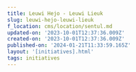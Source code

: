 ```yaml
---
title: Leuwi Hejo - Leuwi Lieuk
slug: leuwi-hejo-leuwi-lieuk
f_location: cms/location/sentul.md
updated-on: '2023-10-01T12:37:36.009Z'
created-on: '2023-10-01T12:37:36.009Z'
published-on: '2024-01-21T11:33:59.165Z'
layout: '[initiatives].html'
tags: initiatives
---
```



